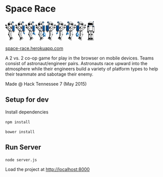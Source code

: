 # Space Race

![Screenshot](/public/assets/astrousa_v2.png)

[space-race.herokuapp.com](http://space-race.herokuapp.com)

A 2 vs. 2 co-op game for play in the browser on mobile devices. Teams consist of astronaut/engineer pairs. Astronauts race upward into the atmosphere while their engineers build a variety of platform types to help their teammate and sabotage their enemy.

Made @ Hack Tennessee 7 (May 2015)

## Setup for dev

Install dependencies

`npm install`

`bower install`

## Run Server

`node server.js`

Load the project at [http://localhost:8000](http://localhost:8000)
